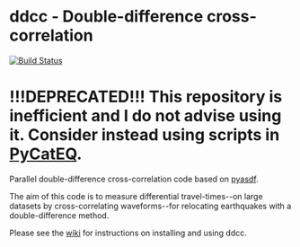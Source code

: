 # ddcc - Double-difference cross-correlation
[![Build Status](https://travis-ci.org/malcolmw/ddcc.svg?branch=master)](https://travis-ci.org/malcolmw/ddcc)
# !!!DEPRECATED!!! This repository is inefficient and I do not advise using it. Consider instead using scripts in [PyCatEQ](https://github.com/malcolmw/PyCatEQ).

Parallel double-difference cross-correlation code based on [pyasdf](http://seismicdata.github.io/pyasdf).

The aim of this code is to measure differential travel-times--on large datasets by cross-correlating waveforms--for relocating earthquakes with a double-difference method.

Please see the [wiki](https://github.com/malcolmw/ddcc/wiki) for instructions on installing and using ddcc.
